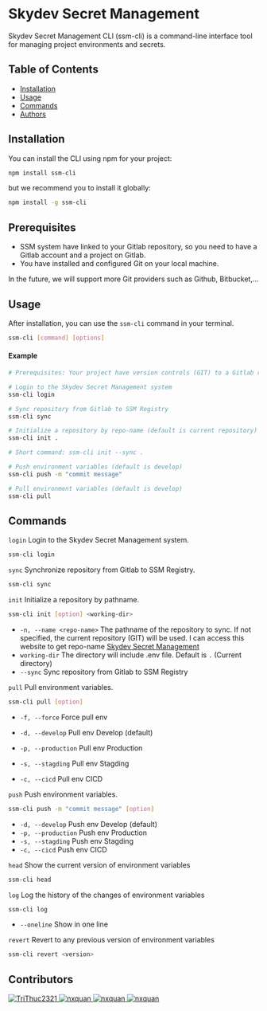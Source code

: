 # Skydev Secret Management

Skydev Secret Management CLI (ssm-cli) is a command-line interface tool for managing project environments and secrets.

## Table of Contents

- [Installation](#installation)
- [Usage](#usage)
- [Commands](#commands)
- [Authors](#authors)

## Installation

You can install the CLI using npm for your project:

```sh
npm install ssm-cli
```

but we recommend you to install it globally:

```sh
npm install -g ssm-cli
```

## Prerequisites

- SSM system have linked to your Gitlab repository, so you need to have a Gitlab account and a project on Gitlab.
- You have installed and configured Git on your local machine.

In the future, we will support more Git providers such as Github, Bitbucket,...

## Usage

After installation, you can use the `ssm-cli` command in your terminal.

```sh
ssm-cli [command] [options]
```

#### Example

```sh
# Prerequisites: Your project have version controls (GIT) to a Gitlab repository

# Login to the Skydev Secret Management system
ssm-cli login

# Sync repository from Gitlab to SSM Registry
ssm-cli sync

# Initialize a repository by repo-name (default is current repository)
ssm-cli init .

# Short command: ssm-cli init --sync .

# Push environment variables (default is develop)
ssm-cli push -m "commit message"

# Pull environment variables (default is develop)
ssm-cli pull
```

## Commands

`login`
Login to the Skydev Secret Management system.

```sh
ssm-cli login
```

`sync`
Synchronize repository from Gitlab to SSM Registry.

```sh
ssm-cli sync
```

`init`
Initialize a repository by pathname.

```sh
ssm-cli init [option] <working-dir>
```

- `-n, --name <repo-name>` The pathname of the repository to sync. If not specified, the current repository (GIT) will be used. I can access this website to get repo-name <a href="https://web-ssm.skydev.vn/">Skydev Secret Management</a>
- `working-dir` The directory will include .env file. Default is `.` (Current directory)
- `--sync` Sync repository from Gitlab to SSM Registry

`pull`
Pull environment variables.

```sh
ssm-cli pull [option]
```

- `-f, --force` Force pull env

- `-d, --develop` Pull env Develop (default)
- `-p, --production` Pull env Production
- `-s, --stagding` Pull env Stagding
- `-c, --cicd` Pull env CICD

`push`
Push environment variables.

```sh
ssm-cli push -m "commit message" [option]
```

- `-d, --develop` Push env Develop (default)
- `-p, --production` Push env Production
- `-s, --stagding` Push env Stagding
- `-c, --cicd` Push env CICD

`head`
Show the current version of environment variables

```sh
ssm-cli head
```

`log`
Log the history of the changes of environment variables

```sh
ssm-cli log
```

- `--oneline` Show in one line

`revert`
Revert to any previous version of environment variables

```sh
ssm-cli revert <version>
```

## Contributors

<p>
    <tr>
      <td align="center" valign="top" width="0.33%"><a href="https://github.com/TriThuc2321"><img src="https://images.weserv.nl/?url=https://avatars.githubusercontent.com/u/71278156?v=4&h=50&w=50&fit=cover&mask=circle&maxage=3d" alt="TriThuc2321"/></td>
      <td align="center" valign="top" width="0.33%"><a href="https://github.com/nxquan"><img src="https://images.weserv.nl/?url=https://avatars.githubusercontent.com/u/99462521?v=4&h=50&w=50&fit=cover&mask=circle&maxage=3d" alt="nxquan"/></td>
      <td align="center" valign="top" width="0.33%"><a href="https://github.com/ntlong1801"><img src="https://images.weserv.nl/?url=https://avatars.githubusercontent.com/u/101699049?v=4&h=50&w=50&fit=cover&mask=circle&maxage=3d" alt="nxquan"/></td>
      <td align="center" valign="top" width="0.33%"><a href="https://github.com/PhamDat328"><img src="https://images.weserv.nl/?url=https://avatars.githubusercontent.com/u/92577783?v=4&h=50&w=50&fit=cover&mask=circle&maxage=3d" alt="nxquan"/></td>
    </tr>
</p>
